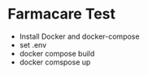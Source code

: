 # Farmacare Test

- Install Docker and docker-compose
- set .env
- docker compose build
- docker comspose up
